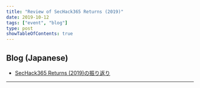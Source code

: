 ```yaml
---
title: "Review of SecHack365 Returns (2019)"
date: 2019-10-12
tags: ["event", "blog"]
type: post
showTableOfContents: true
---
```


## Blog (Japanese)
- [SecHack365 Returns (2019)の振り返り](https://scgajge12.hatenablog.com/entry/2019/10/12/SecHack365_Returns_2019_%E5%8F%82%E5%8A%A0)

---
